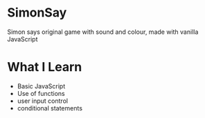 # SimonSay
Simon says original game with sound and colour, made with vanilla JavaScript

# What I Learn
* Basic JavaScript
* Use of functions
* user input control
* conditional statements
